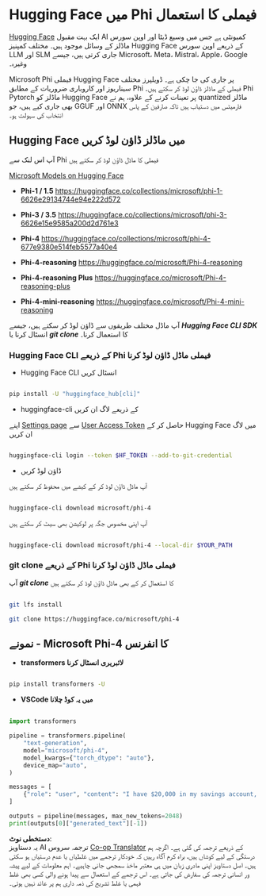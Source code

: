 <!--
CO_OP_TRANSLATOR_METADATA:
{
  "original_hash": "624fe133fba62773979d45f54519f7bb",
  "translation_date": "2025-07-16T18:50:21+00:00",
  "source_file": "md/01.Introduction/02/01.HF.md",
  "language_code": "ur"
}
-->
# **Hugging Face میں Phi فیملی کا استعمال**


[Hugging Face](https://huggingface.co/) ایک بہت مقبول AI کمیونٹی ہے جس میں وسیع ڈیٹا اور اوپن سورس ماڈلز کے وسائل موجود ہیں۔ مختلف کمپنیز Hugging Face کے ذریعے اوپن سورس LLM اور SLM جاری کرتی ہیں، جیسے Microsoft، Meta، Mistral، Apple، Google وغیرہ۔

Microsoft Phi فیملی Hugging Face پر جاری کی جا چکی ہے۔ ڈویلپرز مختلف سیناریوز اور کاروباری ضروریات کے مطابق Phi فیملی کے ماڈلز ڈاؤن لوڈ کر سکتے ہیں۔ Phi Pytorch ماڈلز کو Hugging Face پر تعینات کرنے کے علاوہ، ہم نے quantized ماڈلز بھی جاری کیے ہیں، جو GGUF اور ONNX فارمیٹس میں دستیاب ہیں تاکہ صارفین کے پاس انتخاب کی سہولت ہو۔


## **Hugging Face میں ماڈلز ڈاؤن لوڈ کریں**

آپ اس لنک سے Phi فیملی کا ماڈل ڈاؤن لوڈ کر سکتے ہیں

[Microsoft Models on Hugging Face](https://huggingface.co/microsoft)

-  **Phi-1 / 1.5** https://huggingface.co/collections/microsoft/phi-1-6626e29134744e94e222d572

-  **Phi-3 / 3.5** https://huggingface.co/collections/microsoft/phi-3-6626e15e9585a200d2d761e3

-  **Phi-4** https://huggingface.co/collections/microsoft/phi-4-677e9380e514feb5577a40e4

- **Phi-4-reasoning** https://huggingface.co/microsoft/Phi-4-reasoning

- **Phi-4-reasoning Plus** https://huggingface.co/microsoft/Phi-4-reasoning-plus 

- **Phi-4-mini-reasoning** https://huggingface.co/microsoft/Phi-4-mini-reasoning

آپ ماڈل مختلف طریقوں سے ڈاؤن لوڈ کر سکتے ہیں، جیسے ***Hugging Face CLI SDK*** انسٹال کرنا یا ***git clone*** کا استعمال کرنا۔


### **Hugging Face CLI کے ذریعے Phi فیملی ماڈل ڈاؤن لوڈ کرنا**

- Hugging Face CLI انسٹال کریں

```bash

pip install -U "huggingface_hub[cli]"

```

- huggingface-cli کے ذریعے لاگ ان کریں

اپنے [Settings page](https://huggingface.co/settings/tokens) سے [User Access Token](https://huggingface.co/docs/hub/security-tokens) حاصل کر کے Hugging Face میں لاگ ان کریں


```bash

huggingface-cli login --token $HF_TOKEN --add-to-git-credential

```

- ڈاؤن لوڈ کریں


آپ ماڈل ڈاؤن لوڈ کر کے کیشے میں محفوظ کر سکتے ہیں

```bash

huggingface-cli download microsoft/phi-4

```

آپ اپنی مخصوص جگہ پر لوکیشن بھی سیٹ کر سکتے ہیں


```bash

huggingface-cli download microsoft/phi-4 --local-dir $YOUR_PATH

```


### **git clone کے ذریعے Phi فیملی ماڈل ڈاؤن لوڈ کرنا**

آپ ***git clone*** کا استعمال کر کے بھی ماڈل ڈاؤن لوڈ کر سکتے ہیں

```bash

git lfs install

git clone https://huggingface.co/microsoft/phi-4

```

## **نمونے - Microsoft Phi-4 کا انفرنس**

- **transformers لائبریری انسٹال کرنا**

```bash

pip install transformers -U

```

- **VSCode میں یہ کوڈ چلانا**

```python

import transformers

pipeline = transformers.pipeline(
    "text-generation",
    model="microsoft/phi-4",
    model_kwargs={"torch_dtype": "auto"},
    device_map="auto",
)

messages = [
    {"role": "user", "content": "I have $20,000 in my savings account, where I receive a 4% profit per year and payments twice a year. Can you please tell me how long it will take for me to become a millionaire? Also, can you please explain the math step by step as if you were explaining it to an uneducated person?"},
]

outputs = pipeline(messages, max_new_tokens=2048)
print(outputs[0]["generated_text"][-1])

```

**دستخطی نوٹ**:  
یہ دستاویز AI ترجمہ سروس [Co-op Translator](https://github.com/Azure/co-op-translator) کے ذریعے ترجمہ کی گئی ہے۔ اگرچہ ہم درستگی کے لیے کوشاں ہیں، براہ کرم آگاہ رہیں کہ خودکار ترجمے میں غلطیاں یا عدم درستیاں ہو سکتی ہیں۔ اصل دستاویز اپنی مادری زبان میں ہی معتبر ماخذ سمجھی جانی چاہیے۔ اہم معلومات کے لیے پیشہ ور انسانی ترجمہ کی سفارش کی جاتی ہے۔ اس ترجمے کے استعمال سے پیدا ہونے والی کسی بھی غلط فہمی یا غلط تشریح کی ذمہ داری ہم پر عائد نہیں ہوتی۔